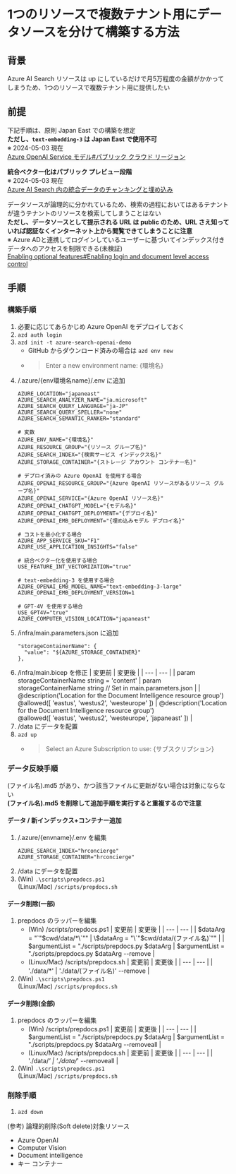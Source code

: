 # 1つのリソースで複数テナント用にデータソースを分けて構築する方法

## 背景
Azure AI Search リソースは up にしているだけで月5万程度の金額がかかってしまうため、1つのリソースで複数テナント用に提供したい

## 前提
下記手順は、原則 Japan East での構築を想定  
**ただし、`text-embedding-3` は Japan East で使用不可**  
※ 2024-05-03 現在  
[Azure OpenAI Service モデル#パブリック クラウド リージョン](https://learn.microsoft.com/ja-jp/azure/ai-services/openai/concepts/models#public-cloud-regions-2)

**統合ベクター化はパブリック プレビュー段階**  
※ 2024-05-03 現在  
[Azure AI Search 内の統合データのチャンキングと埋め込み](https://learn.microsoft.com/ja-jp/azure/search/vector-search-integrated-vectorization)

データソースが論理的に分かれているため、検索の過程においてはあるテナントが違うテナントのリソースを検索してしまうことはない  
**ただし、データソースとして提示される URL は public のため、URL さえ知っていれば認証なくインターネット上から閲覧できてしまうことに注意**  
※ Azure ADと連携してログインしているユーザーに基づいてインデックス付きデータへのアクセスを制限できる(未検証)  
[Enabling optional features#Enabling login and document level access control](https://github.com/takanobuko-kore/azure-search-openai-demo/blob/main/docs/deploy_features.md#enabling-user-document-upload)

## 手順

### 構築手順
1. 必要に応じてあらかじめ Azure OpenAI をデプロイしておく
2. `azd auth login`
3. `azd init -t azure-search-openai-demo`
   - GitHub からダウンロード済みの場合は `azd env new`
   - > Enter a new environment name: {環境名}
4. /.azure/{env環境名name}/.env に追加
   ```
   AZURE_LOCATION="japaneast"
   AZURE_SEARCH_ANALYZER_NAME="ja.microsoft"
   AZURE_SEARCH_QUERY_LANGUAGE="ja-JP"
   AZURE_SEARCH_QUERY_SPELLER="none"
   AZURE_SEARCH_SEMANTIC_RANKER="standard"

   # 変数
   AZURE_ENV_NAME="{環境名}"
   AZURE_RESOURCE_GROUP="{リソース グループ名}"
   AZURE_SEARCH_INDEX="{検索サービス インデックス名}"
   AZURE_STORAGE_CONTAINER="{ストレージ アカウント コンテナー名}"

   # デプロイ済みの Azure OpenAI を使用する場合
   AZURE_OPENAI_RESOURCE_GROUP="{Azure OpenAI リソースがあるリソース グループ名}"
   AZURE_OPENAI_SERVICE="{Azure OpenAI リソース名}"
   AZURE_OPENAI_CHATGPT_MODEL="{モデル名}"
   AZURE_OPENAI_CHATGPT_DEPLOYMENT="{デプロイ名}"
   AZURE_OPENAI_EMB_DEPLOYMENT="{埋め込みモデル デプロイ名}"

   # コストを最小化する場合
   AZURE_APP_SERVICE_SKU="F1"
   AZURE_USE_APPLICATION_INSIGHTS="false"

   # 統合ベクター化を使用する場合
   USE_FEATURE_INT_VECTORIZATION="true"

   # text-embedding-3 を使用する場合
   AZURE_OPENAI_EMB_MODEL_NAME="text-embedding-3-large"
   AZURE_OPENAI_EMB_DEPLOYMENT_VERSION=1

   # GPT-4V を使用する場合
   USE_GPT4V="true"
   AZURE_COMPUTER_VISION_LOCATION="japaneast"
   ```
1. /infra/main.parameters.json に追加
   ```
   "storageContainerName": {
     "value": "${AZURE_STORAGE_CONTAINER}"
   },
   ```
2. /infra/main.bicep を修正
   | 変更前 | 変更後 |
   | --- | --- |
   | param storageContainerName string = 'content' | param storageContainerName string // Set in main.parameters.json |
   | @description('Location for the Document Intelligence resource group')<br>@allowed([ 'eastus', 'westus2', 'westeurope' ]) | @description('Location for the Document Intelligence resource group')<br>@allowed([ 'eastus', 'westus2', 'westeurope', 'japaneast' ]) |
3. /data にデータを配置
4. `azd up`
   - > Select an Azure Subscription to use: {サブスクリプション}

### データ反映手順
(ファイル名).md5 があり、かつ該当ファイルに更新がない場合は対象にならない  
**(ファイル名).md5 を削除して追加手順を実行すると重複するので注意**

#### データ / 新インデックス+コンテナー追加
1. /.azure/{envname}/.env を編集
   ```
   AZURE_SEARCH_INDEX="hrconcierge"
   AZURE_STORAGE_CONTAINER="hrconcierge"
   ```
2. /data にデータを配置
3. (Win) `.\scripts\prepdocs.ps1`<br>
   (Linux/Mac) `/scripts/prepdocs.sh`

#### データ削除(一部)
1. prepdocs のラッパーを編集
   - (Win) /scripts/prepdocs.ps1
      | 変更前 | 変更後 |
      | --- | --- |
      | \$dataArg = "\`"$cwd/data/*\`"" | \$dataArg = "\`"$cwd/data/(ファイル名)\`"" |
      | $argumentList = "./scripts/prepdocs.py $dataArg | $argumentList = "./scripts/prepdocs.py $dataArg --remove |
   - (Linux/Mac) /scripts/prepdocs.sh
      | 変更前 | 変更後 |
      | --- | --- |
      | './data/*' | './data/(ファイル名)' --remove |
2. (Win) `.\scripts\prepdocs.ps1`<br>
   (Linux/Mac) `/scripts/prepdocs.sh`

#### データ削除(全部)
1. prepdocs のラッパーを編集
   - (Win) /scripts/prepdocs.ps1
      | 変更前 | 変更後 |
      | --- | --- |
      | $argumentList = "./scripts/prepdocs.py $dataArg | $argumentList = "./scripts/prepdocs.py $dataArg --removeall |
   - (Linux/Mac) /scripts/prepdocs.sh
      | 変更前 | 変更後 |
      | --- | --- |
      | './data/*' | './data/*' --removeall |
2. (Win) `.\scripts\prepdocs.ps1`<br>
   (Linux/Mac) `/scripts/prepdocs.sh`

### 削除手順
1. `azd down`

(参考) 論理的削除(Soft delete)対象リソース
- Azure OpenAI
- Computer Vision
- Document intelligence
- キー コンテナー